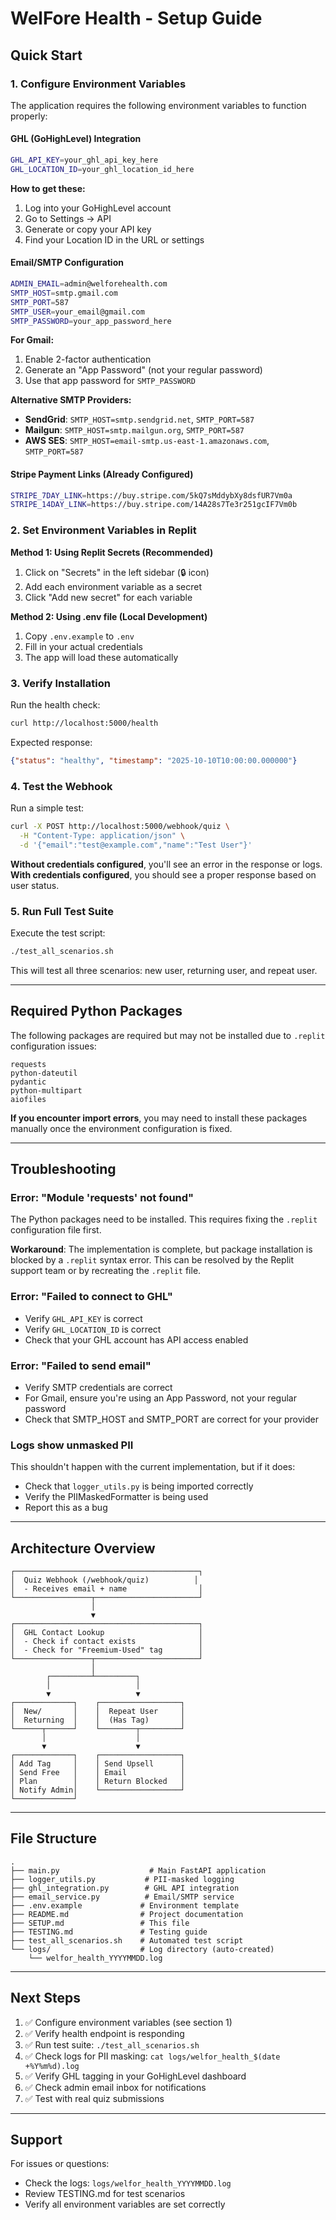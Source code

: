 # WelFore Health - Setup Guide

## Quick Start

### 1. Configure Environment Variables

The application requires the following environment variables to function properly:

#### GHL (GoHighLevel) Integration
```bash
GHL_API_KEY=your_ghl_api_key_here
GHL_LOCATION_ID=your_ghl_location_id_here
```

**How to get these:**
1. Log into your GoHighLevel account
2. Go to Settings → API
3. Generate or copy your API key
4. Find your Location ID in the URL or settings

#### Email/SMTP Configuration
```bash
ADMIN_EMAIL=admin@welforehealth.com
SMTP_HOST=smtp.gmail.com
SMTP_PORT=587
SMTP_USER=your_email@gmail.com
SMTP_PASSWORD=your_app_password_here
```

**For Gmail:**
1. Enable 2-factor authentication
2. Generate an "App Password" (not your regular password)
3. Use that app password for `SMTP_PASSWORD`

**Alternative SMTP Providers:**
- **SendGrid**: `SMTP_HOST=smtp.sendgrid.net`, `SMTP_PORT=587`
- **Mailgun**: `SMTP_HOST=smtp.mailgun.org`, `SMTP_PORT=587`
- **AWS SES**: `SMTP_HOST=email-smtp.us-east-1.amazonaws.com`, `SMTP_PORT=587`

#### Stripe Payment Links (Already Configured)
```bash
STRIPE_7DAY_LINK=https://buy.stripe.com/5kQ7sMddybXy8dsfUR7Vm0a
STRIPE_14DAY_LINK=https://buy.stripe.com/14A28s7Te3r251gcIF7Vm0b
```

### 2. Set Environment Variables in Replit

**Method 1: Using Replit Secrets (Recommended)**
1. Click on "Secrets" in the left sidebar (🔒 icon)
2. Add each environment variable as a secret
3. Click "Add new secret" for each variable

**Method 2: Using .env file (Local Development)**
1. Copy `.env.example` to `.env`
2. Fill in your actual credentials
3. The app will load these automatically

### 3. Verify Installation

Run the health check:
```bash
curl http://localhost:5000/health
```

Expected response:
```json
{"status": "healthy", "timestamp": "2025-10-10T10:00:00.000000"}
```

### 4. Test the Webhook

Run a simple test:
```bash
curl -X POST http://localhost:5000/webhook/quiz \
  -H "Content-Type: application/json" \
  -d '{"email":"test@example.com","name":"Test User"}'
```

**Without credentials configured**, you'll see an error in the response or logs.
**With credentials configured**, you should see a proper response based on user status.

### 5. Run Full Test Suite

Execute the test script:
```bash
./test_all_scenarios.sh
```

This will test all three scenarios: new user, returning user, and repeat user.

---

## Required Python Packages

The following packages are required but may not be installed due to `.replit` configuration issues:

```
requests
python-dateutil
pydantic
python-multipart
aiofiles
```

**If you encounter import errors**, you may need to install these packages manually once the environment configuration is fixed.

---

## Troubleshooting

### Error: "Module 'requests' not found"
The Python packages need to be installed. This requires fixing the `.replit` configuration file first.

**Workaround**: The implementation is complete, but package installation is blocked by a `.replit` syntax error. This can be resolved by the Replit support team or by recreating the `.replit` file.

### Error: "Failed to connect to GHL"
- Verify `GHL_API_KEY` is correct
- Verify `GHL_LOCATION_ID` is correct
- Check that your GHL account has API access enabled

### Error: "Failed to send email"
- Verify SMTP credentials are correct
- For Gmail, ensure you're using an App Password, not your regular password
- Check that SMTP_HOST and SMTP_PORT are correct for your provider

### Logs show unmasked PII
This shouldn't happen with the current implementation, but if it does:
- Check that `logger_utils.py` is being imported correctly
- Verify the PIIMaskedFormatter is being used
- Report this as a bug

---

## Architecture Overview

```
┌─────────────────────────────────────────┐
│  Quiz Webhook (/webhook/quiz)          │
│  - Receives email + name                │
└─────────────────┬───────────────────────┘
                  │
                  ▼
┌─────────────────────────────────────────┐
│  GHL Contact Lookup                     │
│  - Check if contact exists              │
│  - Check for "Freemium-Used" tag        │
└─────────────────┬───────────────────────┘
                  │
        ┌─────────┴─────────┐
        │                   │
        ▼                   ▼
┌─────────────┐    ┌──────────────────┐
│  New/       │    │  Repeat User     │
│  Returning  │    │  (Has Tag)       │
└──────┬──────┘    └────────┬─────────┘
       │                    │
       ▼                    ▼
┌─────────────┐    ┌──────────────────┐
│ Add Tag     │    │ Send Upsell      │
│ Send Free   │    │ Email            │
│ Plan        │    │ Return Blocked   │
│ Notify Admin│    └──────────────────┘
└─────────────┘
```

---

## File Structure

```
.
├── main.py                    # Main FastAPI application
├── logger_utils.py           # PII-masked logging
├── ghl_integration.py        # GHL API integration
├── email_service.py          # Email/SMTP service
├── .env.example             # Environment template
├── README.md                # Project documentation
├── SETUP.md                 # This file
├── TESTING.md               # Testing guide
├── test_all_scenarios.sh    # Automated test script
└── logs/                    # Log directory (auto-created)
    └── welfor_health_YYYYMMDD.log
```

---

## Next Steps

1. ✅ Configure environment variables (see section 1)
2. ✅ Verify health endpoint is responding
3. ✅ Run test suite: `./test_all_scenarios.sh`
4. ✅ Check logs for PII masking: `cat logs/welfor_health_$(date +%Y%m%d).log`
5. ✅ Verify GHL tagging in your GoHighLevel dashboard
6. ✅ Check admin email inbox for notifications
7. ✅ Test with real quiz submissions

---

## Support

For issues or questions:
- Check the logs: `logs/welfor_health_YYYYMMDD.log`
- Review TESTING.md for test scenarios
- Verify all environment variables are set correctly
